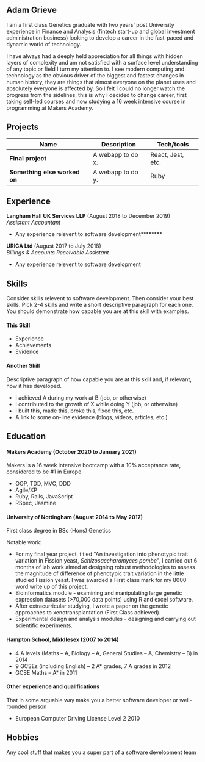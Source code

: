 ## Adam Grieve

I am a first class Genetics graduate with two years’ post University experience in Finance and Analysis (fintech start-up and global investment administration business) looking to develop a career in the fast-paced and dynamic world of technology. 

I have always had a deeply held appreciation for all things with hidden layers of complexity and am not satisfied with a surface level understanding of any topic or field I turn my attention to. I see modern computing and technology as the obvious driver of the biggest and fastest changes in human history, they are things that almost everyone on the planet uses and absolutely everyone is affected by. So I felt I could no longer watch the progress from the sidelines, this is why I decided to change career, first taking self-led courses and now studying a 16 week intensive course in programming at Makers Academy.

## Projects

| Name                         | Description       | Tech/tools        |
| ---------------------------- | ----------------- | ----------------- |
| **Final project**            | A webapp to do x. | React, Jest, etc. |
| **Something else worked on** | A webapp to do y. | Ruby              |

## Experience

**Langham Hall UK Services LLP** (August 2018 to December 2019)  
_Assistant Accountant_

- Any experience relevent to software development********

**URICA Ltd** (August 2017 to July 2018)  
_Billings & Accounts Receivable Assistant_

- Any experience relevent to software development

## Skills

Consider skills relevent to software development. Then consider your best skills. Pick 2-4 skills and write a short descriptive paragraph for each one. You should demonstrate how capable you are at this skill with examples.

#### This Skill

- Experience
- Achievements
- Evidence

#### Another Skill

Descriptive paragraph of how capable you are at this skill and, if relevant, how it has developed.

- I achieved A during my work at B (job, or otherwise)
- I contributed to the growth of X while doing Y (job, or otherwise)
- I built this, made this, broke this, fixed this, etc.
- A link to some on-line evidence (blogs, videos, articles, etc.)

## Education

#### Makers Academy (October 2020 to January 2021)

Makers is a 16 week intensive bootcamp with a 10% acceptance rate, considered to be \#1 in Europe
- OOP, TDD, MVC, DDD
- Agile/XP
- Ruby, Rails, JavaScript
- RSpec, Jasmine

#### University of Nottingham (August 2014 to May 2017)

First class degree in BSc (Hons) Genetics

Notable work:
- For my final year project, titled "An investigation into phenotypic trait variation in Fission yeast, *Schizosaccharomyces pombe*", I carried out 6 months of lab work aimed at designing robust methodologies to assess the magnitude of difference of phenotypic trait variation in the little studied Fission yeast. I was awarded a First class mark for my 8000 word write up of this project.
- Bioinformatics module - examining and manipulating large genetic expression datasets (>70,000 data points) using R and excel software.
- After extracurricular studying, I wrote a paper on the genetic approaches to xenotransplantation (First Class achieved).
- Experimental design and analysis modules - designing and carrying out scientific experiments.

#### Hampton School, Middlesex (2007 to 2014)

- 4 A levels (Maths – A, Biology – A, General Studies – A, Chemistry – B) in 2014
- 9 GCSEs (including English) – 2 A* grades, 7 A grades in 2012
- GCSE Maths – A* in 2011

#### Other experience and qualifications

That in some arguable way make you a better software developer or well-rounded person

- European Computer Driving License Level 2 						2010

## Hobbies

Any cool stuff that makes you a super part of a software development team
